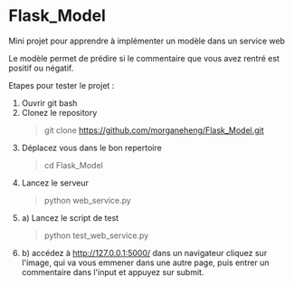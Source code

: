 # Flask_Model
Mini projet pour apprendre à implémenter un modèle dans un service web

Le modèle permet de prédire si le commentaire que vous avez rentré est positif ou négatif.

Etapes pour tester le projet :
1) Ouvrir git bash
2) Clonez le repository
	> git clone https://github.com/morganeheng/Flask_Model.git
3) Déplacez vous dans le bon repertoire
	> cd Flask_Model
4) Lancez le serveur
	> python web_service.py
5) a) Lancez le script de test
	> python test_web_service.py
5) b) accédez à http://127.0.0.1:5000/ dans un navigateur
	cliquez sur l'image, qui va vous emmener dans une autre page, puis entrer un commentaire dans l'input et appuyez sur submit.

